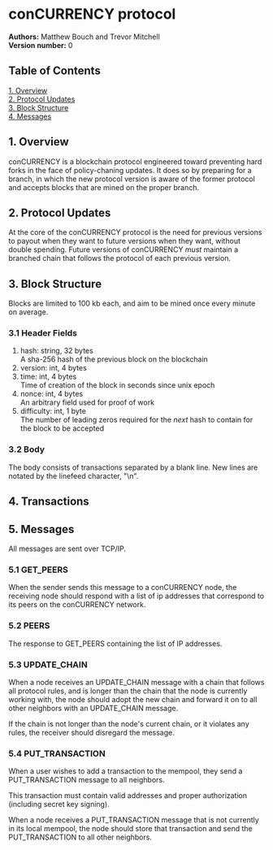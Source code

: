 # conCURRENCY protocol
**Authors:** Matthew Bouch and Trevor Mitchell\
**Version number:** 0

## Table of Contents
[1. Overview](#1-overview)\
[2. Protocol Updates](#2-protocol-updates)\
[3. Block Structure](#3-block-structure)\
[4. Messages](#4-messages)

## 1. Overview
conCURRENCY is a blockchain protocol engineered toward preventing hard forks in the face of policy-chaning updates. It does so by preparing for a branch, in which the new protocol version is aware of the former protocol and accepts blocks that are mined on the proper branch.

## 2. Protocol Updates
At the core of the conCURRENCY protocol is the need for previous versions to payout when they want to future versions when they want, without double spending. Future versions of conCURRENCY *must* maintain a branched chain that follows the protocol of each previous version.

## 3. Block Structure
Blocks are limited to 100 kb each, and aim to be mined once every minute on average.

### 3.1 Header Fields
1. hash: string, 32 bytes\
    A sha-256 hash of the previous block on the blockchain
2. version: int, 4 bytes
3. time: int, 4 bytes\
    Time of creation of the block in seconds since unix epoch
4. nonce: int, 4 bytes\
    An arbitrary field used for proof of work
5. difficulty: int, 1 byte\
    The number of leading zeros required for the *next* hash to contain for the block to be accepted

### 3.2 Body
The body consists of transactions separated by a blank line. New lines are notated by the linefeed character, "\n".

## 4. Transactions

## 5. Messages
All messages are sent over TCP/IP.

### 5.1 GET_PEERS
When the sender sends this message to a conCURRENCY node, the receiving node should respond with a list of ip addresses that correspond to its peers on the conCURRENCY network.

### 5.2 PEERS
The response to GET_PEERS containing the list of IP addresses.

### 5.3 UPDATE_CHAIN
When a node receives an UPDATE_CHAIN message with a chain that follows all protocol rules, and is longer than the chain that the node is currently working with, the node should adopt the new chain and forward it on to all other neighbors with an UPDATE_CHAIN message.

If the chain is not longer than the node's current chain, or it violates any rules, the receiver should disregard the message.

### 5.4 PUT_TRANSACTION
When a user wishes to add a transaction to the mempool, they send a PUT_TRANSACTION message to all neighbors.

This transaction must contain valid addresses and proper authorization (including secret key signing).

When a node receives a PUT_TRANSACTION message that is not currently in its local mempool, the node should store that transaction and send the PUT_TRANSACTION to all other neighbors.